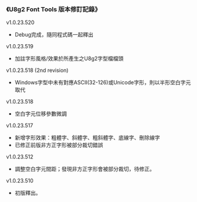 ### 《U8g2 Font Tools 版本修訂記錄》
v1.0.23.520
- Debug完成，隨同程式碼一起釋出

v1.0.23.519
- 加註字形風格/效果於所產生之U8g2字型檔檔頭

v1.0.23.518 (2nd revision)
- Windows字型中未有對應ASCII(32-126)或Unicode字形，則以半形空白字元取代

v1.0.23.518
- 空白字元位移參數微調

v1.0.23.517
- 新增字形效果：粗體字、斜體字、粗斜體字、底線字、刪除線字
- 已修正前版非方正字形被部分裁切錯誤  

v1.0.23.512
- 調整空白字元間距；發現非方正字形會被部分裁切，待修正。

v1.0.23.510
- 初版釋出。